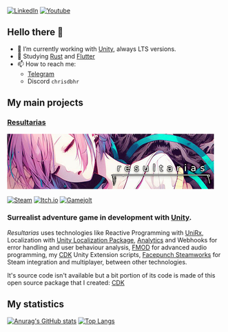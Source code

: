 [![LinkedIn](https://img.shields.io/badge/linkedin-%230077B5.svg?style=for-the-badge&logo=linkedin&logoColor=white)](https://linkedin.com/in/chrisdbhr/) 
[![Youtube](https://img.shields.io/badge/YouTube-%23FF0000.svg?style=for-the-badge&logo=YouTube&logoColor=white)](https://youtube.com/channel/UCIhtcO3lc2tC2GDnUxW-4KQ) 

## Hello there 👋
- 🚀 I’m currently working with [Unity](https://unity3d.com/unity/qa/lts-releases), always LTS versions.
- 📖 Studying [Rust](https://github.com/Chrisdbhr/utsuki-bot-in-rust) and [Flutter](https://flutter.dev/)
- 📫 How to reach me: 
  - [Telegram](https://t.me/chrisdbhr)
  - Discord `chrisdbhr`

## My main projects
### [Resultarias](https://store.steampowered.com/app/2230030)
[![Resultarias](https://raw.githubusercontent.com/Chrisdbhr/chrisdbhr/master/resultarias-git-wide.jpg)](https://store.steampowered.com/app/2230030) 

[![Steam](https://img.shields.io/badge/Steam-1b2838?style=for-the-badge&logo=steam&logoColor=white)](https://store.steampowered.com/app/2230030) 
[![Itch.io](https://img.shields.io/badge/Itch.io-FA5C5C?style=for-the-badge&logo=itchdotio&logoColor=white)](https://chrisdbhr.itch.io/resultarias) 
[![Gamejolt](https://img.shields.io/badge/Game%20Jolt-CCFF00?style=for-the-badge&logo=Game%20Jolt&logoColor=white)](https://gamejolt.com/games/resultarias/472865) 


### Surrealist adventure game in development with [Unity](https://unity3d.com). 
*Resultarias* uses technologies like Reactive Programming with [UniRx](https://github.com/neuecc/UniRx), Localization with [Unity Localization Package](https://docs.unity3d.com/Packages/com.unity.localization@latest), [Analytics](https://unity.com/products/unity-analytics) and Webhooks for error handling and user behaviour analysis, [FMOD](https://www.fmod.com/) for advanced audio programming, my [CDK](https://github.com/chrisdbhr/CDK) Unity Extension scripts, [Facepunch Steamworks](https://github.com/Facepunch/Facepunch.Steamworks) for Steam integration and multiplayer, between other technologies.

It's source code isn't available but a bit portion of its code is made of this open source package that I created: [CDK](https://github.com/chrisdbhr/CDK)

## My statistics
[![Anurag's GitHub stats](https://github-readme-stats.vercel.app/api?username=chrisdbhr&show_icons=true&theme=nightowl&hide_rank=true)](https://github.com/anuraghazra/github-readme-stats) [![Top Langs](https://github-readme-stats.vercel.app/api/top-langs/?username=chrisdbhr&show_icons=true&theme=nightowl&hide=scss,less,html,css&layout=compact)](https://github.com/anuraghazra/github-readme-stats)
